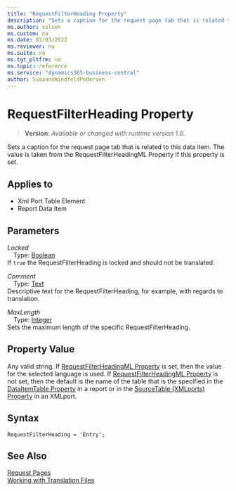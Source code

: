 ```yaml
---
title: "RequestFilterHeading Property"
description: "Sets a caption for the request page tab that is related to this data item."
ms.author: solsen
ms.custom: na
ms.date: 03/03/2022
ms.reviewer: na
ms.suite: na
ms.tgt_pltfrm: na
ms.topic: reference
ms.service: "dynamics365-business-central"
author: SusanneWindfeldPedersen
---
```

[//]: # (START>DO_NOT_EDIT)
[//]: # (IMPORTANT:Do not edit any of the content between here and the END>DO_NOT_EDIT.)
[//]: # (Any modifications should be made in the .xml files in the ModernDev repo.)
# RequestFilterHeading Property
> **Version**: _Available or changed with runtime version 1.0._

Sets a caption for the request page tab that is related to this data item. The value is taken from the RequestFilterHeadingML Property if this property is set.

## Applies to
-   Xml Port Table Element
-   Report Data Item

[//]: # (IMPORTANT: END>DO_NOT_EDIT)


## Parameters

*Locked*  
&emsp;Type: [Boolean](../methods-auto/boolean/boolean-data-type.md)  
If `true` the RequestFilterHeading is locked and should not be translated.  

*Comment*  
&emsp;Type: [Text](../methods-auto/text/text-data-type.md)  
Descriptive text for the RequestFilterHeading, for example, with regards to translation.

*MaxLength*  
&emsp;Type: [Integer](../methods-auto/integer/integer-data-type.md)  
Sets the maximum length of the specific RequestFilterHeading.

## Property Value  

Any valid string. If [RequestFilterHeadingML Property](devenv-requestfilterheadingml-property.md) is set, then the value for the selected language is used. If [RequestFilterHeadingML Property](devenv-requestfilterheadingml-property.md) is not set, then the default is the name of the table that is the specified in the [DataItemTable Property](./devenv-properties.md) in a report or in the [SourceTable (XMLports) Property](./devenv-properties.md) in an XMLport. 

## Syntax

```AL
RequestFilterHeading = 'Entry';
``` 
  
## See Also

[Request Pages](../devenv-request-pages.md)  
[Working with Translation Files](../devenv-work-with-translation-files.md)
